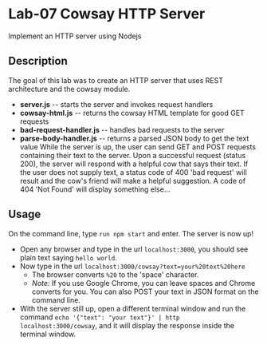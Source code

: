 Lab-07 Cowsay HTTP Server
===
Implement an HTTP server using Nodejs

## Description
The goal of this lab was to create an HTTP server that uses REST architecture and the cowsay module.
- **server.js** -- starts the server and invokes request handlers
- **cowsay-html.js** -- returns the cowsay HTML template for good GET requests
- **bad-request-handler.js** -- handles bad requests to the server
- **parse-body-handler.js** -- returns a parsed JSON body to get the text value
While the server is up, the user can send GET and POST requests containing their text to the server. Upon a successful request (status 200), the server will respond with a helpful cow that says their text. If the user does not supply text, a status code of 400 'bad request' will result and the cow's friend will make a helpful suggestion. A code of 404 'Not Found' will display something else...

## Usage
On the command line, type `run npm start` and enter. The server is now up!
- Open any browser and type in the url `localhost:3000`, you should see plain text saying `hello world`.
- Now type in the url `localhost:3000/cowsay?text=your%20text%20here`
  - The browser converts `%20` to the 'space' character.
  - *Note:* If you use Google Chrome, you can leave spaces and Chrome converts for you.
You can also POST your text in JSON format on the command line.
- With the server still up, open a different terminal window and run the command `echo '{"text": "your text"}' | http localhost:3000/cowsay`, and it will display the response inside the terminal window.
